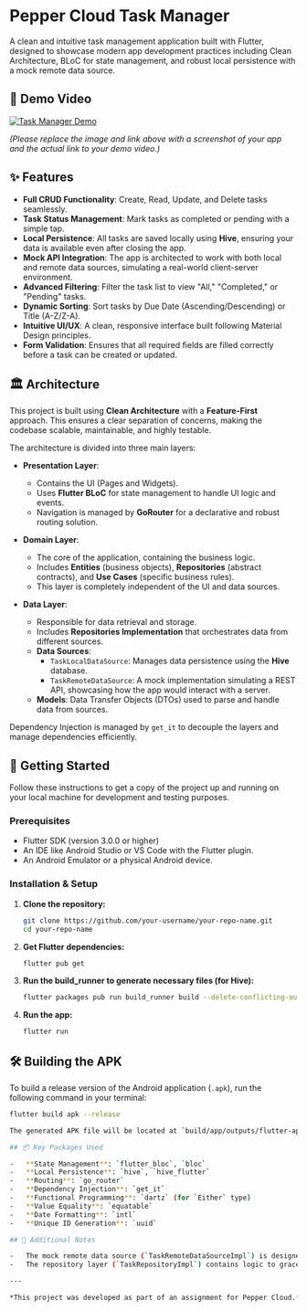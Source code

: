 # Pepper Cloud Task Manager

A clean and intuitive task management application built with Flutter, designed to showcase modern app development practices including Clean Architecture, BLoC for state management, and robust local persistence with a mock remote data source.

## 🎥 Demo Video

[![Task Manager Demo](https://img.youtube.com/vi/dQw4w9WgXcQ/0.jpg)](https://www.youtube.com/watch?v=dQw4w9WgXcQ)

*(Please replace the image and link above with a screenshot of your app and the actual link to your demo video.)*

## ✨ Features

- **Full CRUD Functionality**: Create, Read, Update, and Delete tasks seamlessly.
- **Task Status Management**: Mark tasks as completed or pending with a simple tap.
- **Local Persistence**: All tasks are saved locally using **Hive**, ensuring your data is available even after closing the app.
- **Mock API Integration**: The app is architected to work with both local and remote data sources, simulating a real-world client-server environment.
- **Advanced Filtering**: Filter the task list to view "All," "Completed," or "Pending" tasks.
- **Dynamic Sorting**: Sort tasks by Due Date (Ascending/Descending) or Title (A-Z/Z-A).
- **Intuitive UI/UX**: A clean, responsive interface built following Material Design principles.
- **Form Validation**: Ensures that all required fields are filled correctly before a task can be created or updated.

## 🏛️ Architecture

This project is built using **Clean Architecture** with a **Feature-First** approach. This ensures a clear separation of concerns, making the codebase scalable, maintainable, and highly testable.

The architecture is divided into three main layers:

-   **Presentation Layer**:
    -   Contains the UI (Pages and Widgets).
    -   Uses **Flutter BLoC** for state management to handle UI logic and events.
    -   Navigation is managed by **GoRouter** for a declarative and robust routing solution.

-   **Domain Layer**:
    -   The core of the application, containing the business logic.
    -   Includes **Entities** (business objects), **Repositories** (abstract contracts), and **Use Cases** (specific business rules).
    -   This layer is completely independent of the UI and data sources.

-   **Data Layer**:
    -   Responsible for data retrieval and storage.
    -   Includes **Repositories Implementation** that orchestrates data from different sources.
    -   **Data Sources**:
        -   `TaskLocalDataSource`: Manages data persistence using the **Hive** database.
        -   `TaskRemoteDataSource`: A mock implementation simulating a REST API, showcasing how the app would interact with a server.
    -   **Models**: Data Transfer Objects (DTOs) used to parse and handle data from sources.

Dependency Injection is managed by `get_it` to decouple the layers and manage dependencies efficiently.

## 🚀 Getting Started

Follow these instructions to get a copy of the project up and running on your local machine for development and testing purposes.

### Prerequisites

-   Flutter SDK (version 3.0.0 or higher)
-   An IDE like Android Studio or VS Code with the Flutter plugin.
-   An Android Emulator or a physical Android device.

### Installation & Setup

1.  **Clone the repository:**
    ```sh
    git clone https://github.com/your-username/your-repo-name.git
    cd your-repo-name
    ```

2.  **Get Flutter dependencies:**
    ```sh
    flutter pub get
    ```

3.  **Run the build_runner to generate necessary files (for Hive):**
    ```sh
    flutter packages pub run build_runner build --delete-conflicting-outputs
    ```

4.  **Run the app:**
    ```sh
    flutter run
    ```

## 🛠️ Building the APK

To build a release version of the Android application (`.apk`), run the following command in your terminal:

```sh
flutter build apk --release

The generated APK file will be located at `build/app/outputs/flutter-apk/app-release.apk`.

## 📦 Key Packages Used

-   **State Management**: `flutter_bloc`, `bloc`
-   **Local Persistence**: `hive`, `hive_flutter`
-   **Routing**: `go_router`
-   **Dependency Injection**: `get_it`
-   **Functional Programming**: `dartz` (for `Either` type)
-   **Value Equality**: `equatable`
-   **Date Formatting**: `intl`
-   **Unique ID Generation**: `uuid`

## 📝 Additional Notes

-   The mock remote data source (`TaskRemoteDataSourceImpl`) is designed to simulate a real-world API. It has a built-in delay and uses a static in-memory list that resets on each app launch.
-   The repository layer (`TaskRepositoryImpl`) contains logic to gracefully handle state inconsistencies between the local cache and the remote source. For instance, it allows deleting a locally-created task even after an app restart, when the task no longer "exists" on the mock remote.

---

*This project was developed as part of an assignment for Pepper Cloud.*